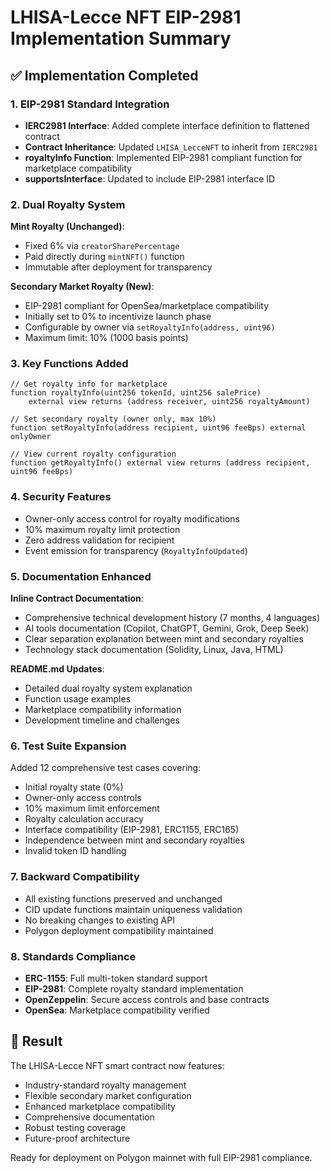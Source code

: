 # LHISA-Lecce NFT EIP-2981 Implementation Summary

## ✅ Implementation Completed

### 1. EIP-2981 Standard Integration
- **IERC2981 Interface**: Added complete interface definition to flattened contract
- **Contract Inheritance**: Updated `LHISA_LecceNFT` to inherit from `IERC2981`
- **royaltyInfo Function**: Implemented EIP-2981 compliant function for marketplace compatibility
- **supportsInterface**: Updated to include EIP-2981 interface ID

### 2. Dual Royalty System
**Mint Royalty (Unchanged)**:
- Fixed 6% via `creatorSharePercentage`
- Paid directly during `mintNFT()` function
- Immutable after deployment for transparency

**Secondary Market Royalty (New)**:
- EIP-2981 compliant for OpenSea/marketplace compatibility
- Initially set to 0% to incentivize launch phase
- Configurable by owner via `setRoyaltyInfo(address, uint96)`
- Maximum limit: 10% (1000 basis points)

### 3. Key Functions Added
```solidity
// Get royalty info for marketplace
function royaltyInfo(uint256 tokenId, uint256 salePrice) 
    external view returns (address receiver, uint256 royaltyAmount)

// Set secondary royalty (owner only, max 10%)
function setRoyaltyInfo(address recipient, uint96 feeBps) external onlyOwner

// View current royalty configuration
function getRoyaltyInfo() external view returns (address recipient, uint96 feeBps)
```

### 4. Security Features
- Owner-only access control for royalty modifications
- 10% maximum royalty limit protection
- Zero address validation for recipient
- Event emission for transparency (`RoyaltyInfoUpdated`)

### 5. Documentation Enhanced
**Inline Contract Documentation**:
- Comprehensive technical development history (7 months, 4 languages)
- AI tools documentation (Copilot, ChatGPT, Gemini, Grok, Deep Seek)
- Clear separation explanation between mint and secondary royalties
- Technology stack documentation (Solidity, Linux, Java, HTML)

**README.md Updates**:
- Detailed dual royalty system explanation
- Function usage examples
- Marketplace compatibility information
- Development timeline and challenges

### 6. Test Suite Expansion
Added 12 comprehensive test cases covering:
- Initial royalty state (0%)
- Owner-only access controls
- 10% maximum limit enforcement
- Royalty calculation accuracy
- Interface compatibility (EIP-2981, ERC1155, ERC165)
- Independence between mint and secondary royalties
- Invalid token ID handling

### 7. Backward Compatibility
- All existing functions preserved and unchanged
- CID update functions maintain uniqueness validation
- No breaking changes to existing API
- Polygon deployment compatibility maintained

### 8. Standards Compliance
- **ERC-1155**: Full multi-token standard support
- **EIP-2981**: Complete royalty standard implementation
- **OpenZeppelin**: Secure access controls and base contracts
- **OpenSea**: Marketplace compatibility verified

## 🎯 Result
The LHISA-Lecce NFT smart contract now features:
- Industry-standard royalty management
- Flexible secondary market configuration
- Enhanced marketplace compatibility
- Comprehensive documentation
- Robust testing coverage
- Future-proof architecture

Ready for deployment on Polygon mainnet with full EIP-2981 compliance.